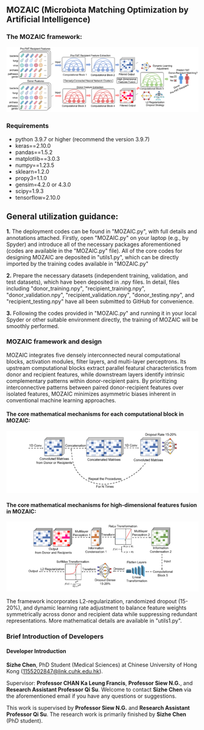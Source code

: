 ## MOZAIC (Microbiota Matching Optimization by Artificial Intelligence)

### The MOZAIC framework:
![](framework.png)


### Requirements
- python 3.9.7 or higher (recommend the version 3.9.7)
- keras==2.10.0
- pandas==1.5.2
- matplotlib==3.0.3
- numpy==1.23.5
- sklearn=1.2.0
- propy3=1.1.0
- gensim=4.2.0 or 4.3.0
- scipy=1.9.3
- tensorflow=2.10.0

## General utilization guidance:

**1.** The deployment codes can be found in "MOZAIC.py", with full details and annotations attached. Firstly, open "MOZAIC.py" on your laptop (e.g., by Spyder) and introduce all of the necessary packages aforementioned (codes are available in the "MOZAIC.py" file). All of the core codes for designing MOZAIC are deposited in "utils1.py", which can be directly imported by the training codes available in "MOZAIC.py"

**2.** Prepare the necessary datasets (independent training, validation, and test datasets), which have been deposited in .npy files. In detail, files including "donor_training.npy", "recipient_training.npy", "donor_validation.npy", "recipient_validation.npy", "donor_testing.npy", and "recipient_testing.npy" have all been submitted to GitHub for convenience.

**3.** Following the codes provided in "MOZAIC.py" and running it in your local Spyder or other suitable environment directly, the training of MOZAIC will be smoothly performed.

### MOZAIC framework and design
MOZAIC integrates five densely interconnected neural computational blocks, activation modules, filter layers, and multi-layer perceptrons. Its upstream computational blocks extract parallel featural characteristics from donor and recipient features, while downstream layers identify intrinsic complementary patterns within donor-recipient pairs. By prioritizing interconnective patterns between paired donor-recipient features over isolated features, MOZAIC minimizes asymmetric biases inherent in conventional machine learning approaches.

#### The core mathematical mechanisms for each computational block in MOZAIC:
![](principle1.png)


#### The core mathematical mechanisms for high-dimensional features fusion in MOZAIC:
![](principle61.png)

The framework incorporates L2-regularization, randomized dropout (15-20%), and dynamic learning rate adjustment to balance feature weights symmetrically across donor and recipient data while suppressing redundant representations. More mathematical details are available in "utils1.py".

### Brief Introduction of Developers
#### Developer Introduction

**Sizhe Chen**, PhD Student (Medical Sciences) at Chinese University of Hong Kong (1155202847@link.cuhk.edu.hk).

Supervisor: **Professor CHAN Ka Leung Francis**, **Professor Siew N.G.**, and **Research Assistant Professor Qi Su**. Welcome to contact **Sizhe Chen** via the aforementioned email if you have any questions or suggestions.

This work is supervised by **Professor Siew N.G.** and **Research Assistant Professor Qi Su**. The research work is primarily finished by **Sizhe Chen** (PhD student).






